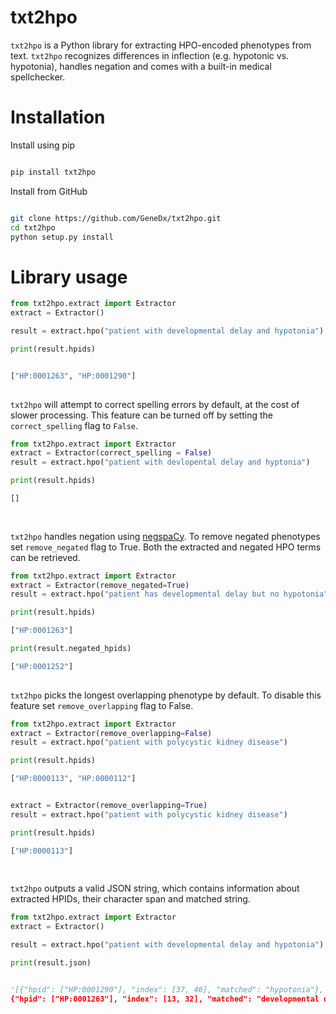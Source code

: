 # txt2hpo
`txt2hpo` is a Python library for extracting HPO-encoded phenotypes from text.
`txt2hpo` recognizes differences in inflection (e.g. hypotonic vs. hypotonia), handles negation and comes with a built-in medical spellchecker. 

# Installation

Install using pip
```bash

pip install txt2hpo

```


Install from GitHub
```bash

git clone https://github.com/GeneDx/txt2hpo.git
cd txt2hpo
python setup.py install

```

# Library usage

```python 
from txt2hpo.extract import Extractor
extract = Extractor()

result = extract.hpo("patient with developmental delay and hypotonia")

print(result.hpids)


["HP:0001263", "HP:0001290"]
    
```

`txt2hpo` will attempt to correct spelling errors by default, at the cost of slower processing.
This feature can be turned off by setting the `correct_spelling` flag to `False`. 

```python 
from txt2hpo.extract import Extractor
extract = Extractor(correct_spelling = False)
result = extract.hpo("patient with devlopental delay and hyptonia")

print(result.hpids)

[]
 
    
```

`txt2hpo` handles negation using [negspaCy](https://spacy.io/universe/project/negspacy). To remove negated phenotypes set `remove_negated` flag to True.
 Both the extracted and negated HPO terms can be retrieved.
 
```python 
from txt2hpo.extract import Extractor
extract = Extractor(remove_negated=True)
result = extract.hpo("patient has developmental delay but no hypotonia")

print(result.hpids)

["HP:0001263"]

print(result.negated_hpids)

["HP:0001252"]
    
```

`txt2hpo` picks the longest overlapping phenotype by default. To disable this feature set `remove_overlapping` flag to False.
 

```python 
from txt2hpo.extract import Extractor
extract = Extractor(remove_overlapping=False)
result = extract.hpo("patient with polycystic kidney disease")

print(result.hpids)

["HP:0000113", "HP:0000112"]


extract = Extractor(remove_overlapping=True)
result = extract.hpo("patient with polycystic kidney disease")

print(result.hpids)

["HP:0000113"]
 
    
```

`txt2hpo` outputs a valid JSON string, which contains information about extracted HPIDs, their character span and matched string.

```python 
from txt2hpo.extract import Extractor
extract = Extractor()

result = extract.hpo("patient with developmental delay and hypotonia")

print(result.json)


'[{"hpid": ["HP:0001290"], "index": [37, 46], "matched": "hypotonia"}, 
{"hpid": ["HP:0001263"], "index": [13, 32], "matched": "developmental delay"}]'

    
```

